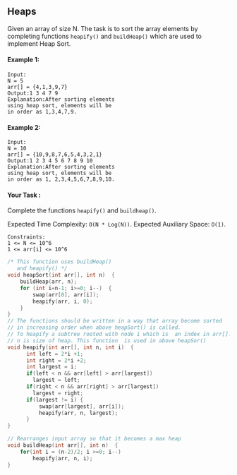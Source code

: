 ## Heaps

Given an array of size N. The task is to sort the array elements by completing functions `heapify()` and `buildHeap()` which are used to implement Heap Sort.

#### Example 1:

```
Input:
N = 5
arr[] = {4,1,3,9,7}
Output:1 3 4 7 9
Explanation:After sorting elements
using heap sort, elements will be
in order as 1,3,4,7,9.
```

#### Example 2:

```
Input:
N = 10
arr[] = {10,9,8,7,6,5,4,3,2,1}
Output:1 2 3 4 5 6 7 8 9 10
Explanation:After sorting elements
using heap sort, elements will be
in order as 1, 2,3,4,5,6,7,8,9,10.
```

#### Your Task :

Complete the functions `heapify()` and `buildheap()`.

Expected Time Complexity: `O(N * Log(N))`.
Expected Auxiliary Space: `O(1)`.

```
Constraints:
1 <= N <= 10^6
1 <= arr[i] <= 10^6
```

```c++
/* This function uses buildHeap()
   and heapify() */
void heapSort(int arr[], int n)  {
    buildHeap(arr, n);
    for (int i=n-1; i>=0; i--)  {
        swap(arr[0], arr[i]);
        heapify(arr, i, 0);
    }
}
// The functions should be written in a way that array become sorted
// in increasing order when above heapSort() is called.
// To heapify a subtree rooted with node i which is  an index in arr[].
// n is size of heap. This function  is used in above heapSor()
void heapify(int arr[], int n, int i)  {
      int left = 2*i +1;
      int right = 2*i +2;
      int largest = i;
      if(left < n && arr[left] > arr[largest])
        largest = left;
      if(right < n && arr[right] > arr[largest])
        largest = right;
      if(largest != i) {
          swap(arr[largest], arr[i]);
          heapify(arr, n, largest);
      }
}

// Rearranges input array so that it becomes a max heap
void buildHeap(int arr[], int n)  {
    for(int i = (n-2)/2; i >=0; i--)
        heapify(arr, n, i);
}
```
